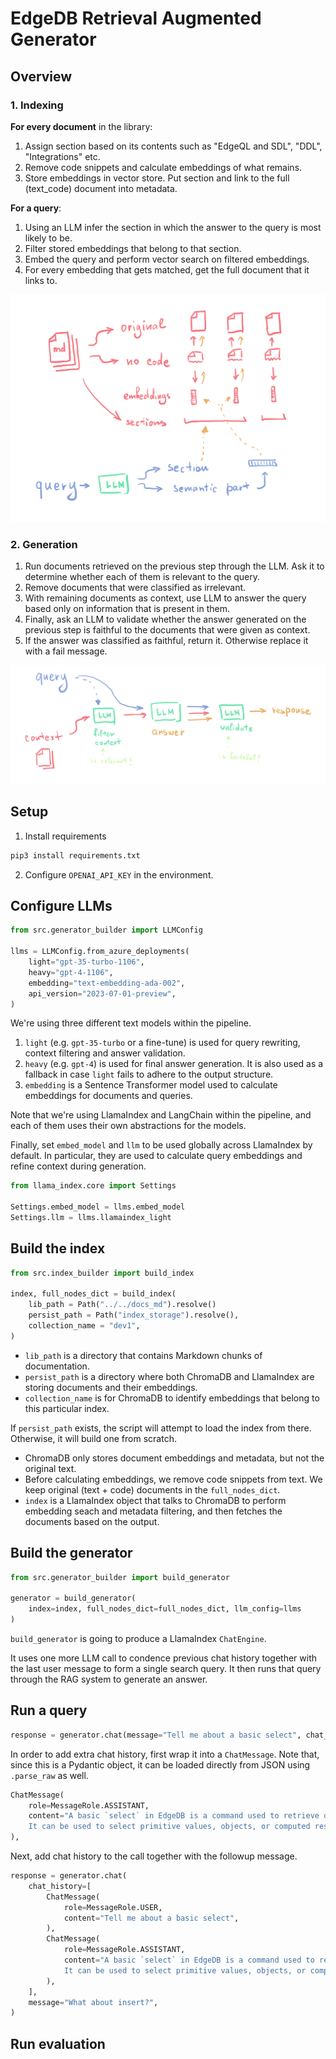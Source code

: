 # EdgeDB Retrieval Augmented Generator

## Overview

### 1. Indexing

**For every document** in the library:

1. Assign section based on its contents such as "EdgeQL and SDL", "DDL", "Integrations" etc.
2. Remove code snippets and calculate embeddings of what remains.
3. Store embeddings in vector store. Put section and link to the full (text_code) document into metadata.

**For a query**:

1. Using an LLM infer the section in which the answer to the query is most likely to be.
2. Filter stored embeddings that belong to that section.
3. Embed the query and perform vector search on filtered embeddings.
4. For every embedding that gets matched, get the full document that it links to.

![](assets/edgedb_index.png)

### 2. Generation

1. Run documents retrieved on the previous step through the LLM. Ask it to determine whether each of them is relevant to the query.
2. Remove documents that were classified as irrelevant.
3. With remaining documents as context, use LLM to answer the query based only on information that is present in them.
4. Finally, ask an LLM to validate whether the answer generated on the previous step is faithful to the documents that were given as context.
5. If the answer was classified as faithful, return it. Otherwise replace it with a fail message.

![](assets/edgedb_gen.png)

## Setup

1. Install requirements

```bash
pip3 install requirements.txt
```

2. Configure `OPENAI_API_KEY` in the environment.

## Configure LLMs

```python
from src.generator_builder import LLMConfig

llms = LLMConfig.from_azure_deployments(
    light="gpt-35-turbo-1106",
    heavy="gpt-4-1106",
    embedding="text-embedding-ada-002",
    api_version="2023-07-01-preview",
)
```

We're using three different text models within the pipeline.

1. `light` (e.g. `gpt-35-turbo` or a fine-tune) is used for query rewriting, context filtering and answer validation.
2. `heavy` (e.g. `gpt-4`) is used for final answer generation. It is also used as a fallback in case `light` fails to adhere to the output structure.
3. `embedding` is a Sentence Transformer model used to calculate embeddings for documents and queries.

Note that we're using LlamaIndex and LangChain within the pipeline, and each of them uses their own abstractions for the models.

Finally, set `embed_model` and `llm` to be used globally across LlamaIndex by default.
In particular, they are used to calculate query embeddings and refine context during generation.

```python
from llama_index.core import Settings

Settings.embed_model = llms.embed_model
Settings.llm = llms.llamaindex_light
```

## Build the index

```python
from src.index_builder import build_index

index, full_nodes_dict = build_index(
    lib_path = Path("../../docs_md").resolve()
    persist_path = Path("index_storage").resolve(),
    collection_name = "dev1",
)
```

- `lib_path` is a directory that contains Markdown chunks of documentation.
- `persist_path` is a directory where both ChromaDB and LlamaIndex are storing documents and their embeddings.
- `collection_name` is for ChromaDB to identify embeddings that belong to this particular index.

If `persist_path` exists, the script will attempt to load the index from there. Otherwise, it will build one from scratch.

- ChromaDB only stores document embeddings and metadata, but not the original text.
- Before calculating embeddings, we remove code snippets from text. We keep original (text + code) documents in the `full_nodes_dict`.
- `index` is a LlamaIndex object that talks to ChromaDB to perform embedding seach and metadata filtering, and then fetches the documents based on the output.

## Build the generator

```python
from src.generator_builder import build_generator

generator = build_generator(
    index=index, full_nodes_dict=full_nodes_dict, llm_config=llms
)
```

`build_generator` is going to produce a LlamaIndex `ChatEngine`.

It uses one more LLM call to condence previous chat history together with the last user message to form a single search query.
It then runs that query through the RAG system to generate an answer.

## Run a query

```python
response = generator.chat(message="Tell me about a basic select", chat_history=[])
```

In order to add extra chat history, first wrap it into a `ChatMessage`.
Note that, since this is a Pydantic object, it can be loaded directly from JSON using `.parse_raw` as well.

```python
ChatMessage(
    role=MessageRole.ASSISTANT,
    content="A basic `select` in EdgeDB is a command used to retrieve or compute a set of values from the database. \
    It can be used to select primitive values, objects, or computed results.",
),
```

Next, add chat history to the call together with the followup message.

```python
response = generator.chat(
    chat_history=[
        ChatMessage(
            role=MessageRole.USER,
            content="Tell me about a basic select",
        ),
        ChatMessage(
            role=MessageRole.ASSISTANT,
            content="A basic `select` in EdgeDB is a command used to retrieve or compute a set of values from the database. \
            It can be used to select primitive values, objects, or computed results.",
        ),
    ],
    message="What about insert?",
)
```

## Run evaluation



